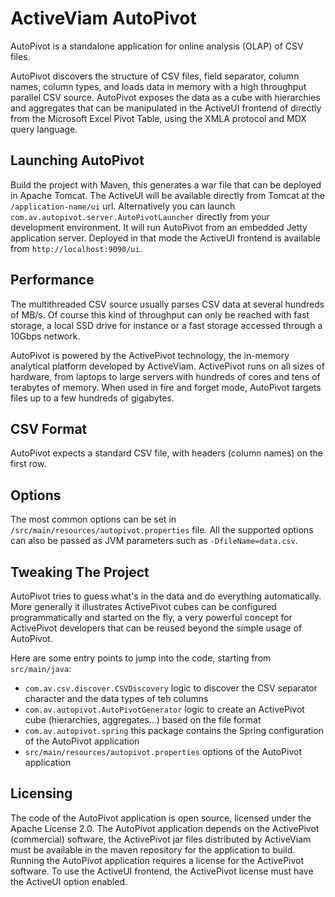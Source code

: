 # ActiveViam AutoPivot
AutoPivot is a standalone application for online analysis (OLAP) of CSV files.

AutoPivot discovers the structure of CSV files, field separator, column names, column types, and loads data in memory with a high throughput parallel CSV source. AutoPivot exposes the data as a cube with hierarchies and aggregates that can be manipulated in the ActiveUI frontend of directly from the Microsoft Excel Pivot Table, using the XMLA protocol and MDX query language.

## Launching AutoPivot
Build the project with Maven, this generates a war file that can be deployed in Apache Tomcat. The ActiveUI will be available directly from Tomcat at the `/application-name/ui` url.
Alternatively you can launch `com.av.autopivot.server.AutoPivotLauncher` directly from your development environment. It will run AutoPivot from an embedded Jetty application server. Deployed in that mode the ActiveUI frontend is available from `http://localhost:9090/ui`.

## Performance
The multithreaded CSV source usually parses CSV data at several hundreds of MB/s. Of course this kind of throughput can only be reached with fast storage, a local SSD drive for instance or a fast storage accessed through a 10Gbps network.

AutoPivot is powered by the ActivePivot technology, the in-memory analytical platform developed by ActiveViam. ActivePivot runs on all sizes of hardware, from laptops to large servers with hundreds of cores and tens of terabytes of memory. When used in fire and forget mode, AutoPivot targets files up to a few hundreds of gigabytes.

## CSV Format
AutoPivot expects a standard CSV file, with headers (column names) on the first row.

## Options
The most common options can be set in `/src/main/resources/autopivot.properties` file. All the supported options can also be passed as JVM parameters such as `-DfileName=data.csv`.

## Tweaking The Project
AutoPivot tries to guess what's in the data and do everything automatically. More generally it illustrates ActivePivot cubes can be configured programmatically and started on the fly, a very powerful concept for ActivePivot developers that can be reused beyond the simple usage of AutoPivot.

Here are some entry points to jump into the code, starting from `src/main/java`:
* `com.av.csv.discover.CSVDiscovery` logic to discover the CSV separator character and the data types of teh columns
* `com.av.autopivot.AutoPivotGenerator` logic to create an ActivePivot cube (hierarchies, aggregates...) based on the file format
* `com.av.autopivot.spring` this package contains the Spring configuration of the AutoPivot application
* `src/main/resources/autopivot.properties` options of the AutoPivot application

## Licensing
The code of the AutoPivot application is open source, licensed under the Apache License 2.0. The AutoPivot application depends on the ActivePivot (commercial) software, the ActivePivot jar files distributed by ActiveViam must be available in the maven repository for the application to build. Running the AutoPivot application requires a license for the ActivePivot software. To use the ActiveUI frontend, the ActivePivot license must have the ActiveUI option enabled.
